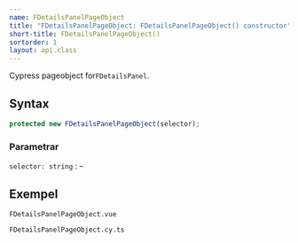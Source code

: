 ```yaml
---
name: FDetailsPanelPageObject
title: "FDetailsPanelPageObject: FDetailsPanelPageObject() constructor"
short-title: FDetailsPanelPageObject()
sortorder: 1
layout: api.class
---
```


Cypress pageobject for`FDetailsPanel`.

## Syntax

```ts nocompile nolint
protected new FDetailsPanelPageObject(selector);
```

### Parametrar

`selector: string`
: &ndash;

## Exempel

```import static
FDetailsPanelPageObject.vue
```

```import
FDetailsPanelPageObject.cy.ts
```
